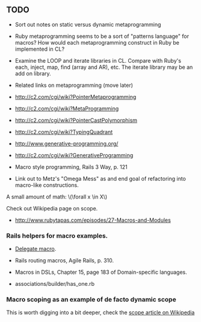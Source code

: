 
## TODO

* Sort out notes on static versus dynamic metaprogramming
* Ruby metaprogramming seems to be a sort of "patterns language" for macros? 
How would each metaprogramming construct in Ruby be implemented in CL?
* Examine the LOOP and iterate libraries in CL. Compare with 
Ruby's each, inject, map, find (array and AR), etc. The iterate 
library may be an add on library.
* Related links on metaprogramming (move later)
 * http://c2.com/cgi/wiki?PointerMetaprogramming
 * http://c2.com/cgi/wiki?MetaProgramming
 * http://c2.com/cgi/wiki?PointerCastPolymorphism
 * http://c2.com/cgi/wiki?TypingQuadrant
 * http://www.generative-programming.org/
 * http://c2.com/cgi/wiki?GenerativeProgramming
 * Macro style programming, Rails 3 Way, p. 121

* Link out to Metz's "Omega Mess" as and end goal of refactoring
  into macro-like constructions.

A small amount of math: \\(\forall x \in X\\)

Check out Wikipedia page on scope.

* http://www.rubytapas.com/episodes/27-Macros-and-Modules
### Rails helpers for macro examples.

* [Delegate
macro](http://guides.rubyonrails.org/active_support_core_extensions.html#method-delegation).

* Rails routing macros, Agile Rails, p. 310.
* Macros in DSLs, Chapter 15, page 183 of Domain-specific languages.

* associations/builder/has_one.rb



### Macro scoping as an example of de facto dynamic scope

This is worth digging into a bit deeper, check the [scope article on
Wikipedia](http://en.wikipedia.org/wiki/Scope_(computer_science)#Macro_expansion)
